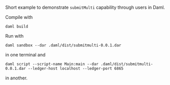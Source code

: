 Short example to demonstrate `submitMulti` capability through users in Daml.

Compile with

```
daml build
```

Run with 
```
daml sandbox --dar .daml/dist/submitmulti-0.0.1.dar
```
in one terminal and
```
daml script --script-name Main:main --dar .daml/dist/submitmulti-0.0.1.dar --ledger-host localhost --ledger-port 6865
```
in another.
